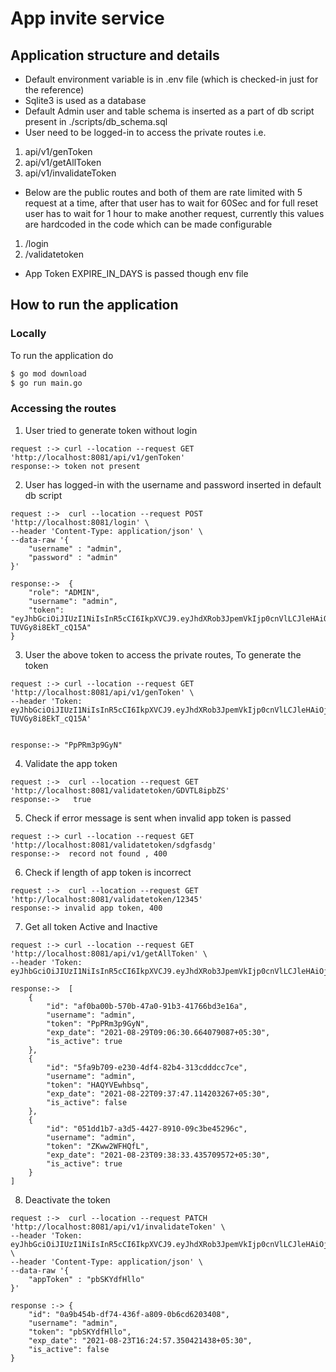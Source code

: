 # App invite service

## Application structure and details

- Default environment variable is in .env file (which is checked-in just for the reference)
- Sqlite3 is used as a database
- Default Admin user and table schema is inserted as a part of db script present in ./scripts/db_schema.sql
- User need to be logged-in to access the private routes i.e.

1. api/v1/genToken
2. api/v1/getAllToken
3. api/v1/invalidateToken

- Below are the public routes and both of them are rate limited with 5 request at a time, after that user has to wait for 60Sec and for full reset user has to wait for 1 hour to make another request, currently this values are hardcoded in the code which can be made configurable

1. /login
2. /validatetoken

- App Token EXPIRE_IN_DAYS is passed though env file

## How to run the application

### Locally

To run the application do

```sh
$ go mod download
$ go run main.go
```

### Accessing the routes

1. User tried to generate token without login

```
request :-> curl --location --request GET 'http://localhost:8081/api/v1/genToken'
response:-> token not present
```

2. User has logged-in with the username and password inserted in default db script

```
request :->  curl --location --request POST 'http://localhost:8081/login' \
--header 'Content-Type: application/json' \
--data-raw '{
    "username" : "admin",
    "password" : "admin"
}'

response:->  {
    "role": "ADMIN",
    "username": "admin",
    "token": "eyJhbGciOiJIUzI1NiIsInR5cCI6IkpXVCJ9.eyJhdXRob3JpemVkIjp0cnVlLCJleHAiOjE2Mjk2MDQyMjQsInJvbGUiOiJBRE1JTiIsInVzZXJuYW1lIjoiYWRtaW4ifQ.bSSPrJF1bubv2IcMsMSfE7S4_-TUVGy8i8EkT_cQ15A"
}
```

3. User the above token to access the private routes, To generate the token

```
request :-> curl --location --request GET 'http://localhost:8081/api/v1/genToken' \
--header 'Token: eyJhbGciOiJIUzI1NiIsInR5cCI6IkpXVCJ9.eyJhdXRob3JpemVkIjp0cnVlLCJleHAiOjE2Mjk2MDQyMjQsInJvbGUiOiJBRE1JTiIsInVzZXJuYW1lIjoiYWRtaW4ifQ.bSSPrJF1bubv2IcMsMSfE7S4_-TUVGy8i8EkT_cQ15A'


response:-> "PpPRm3p9GyN"
```

4. Validate the app token

```
request :->  curl --location --request GET 'http://localhost:8081/validatetoken/GDVTL8ipbZS'
response:->   true
```

5. Check if error message is sent when invalid app token is passed

```
request :-> curl --location --request GET 'http://localhost:8081/validatetoken/sdgfasdg'
response:->  record not found , 400

```

6. Check if length of app token is incorrect

```
request :->  curl --location --request GET 'http://localhost:8081/validatetoken/12345'
response:-> invalid app token, 400
```

7. Get all token Active and Inactive

```
request :-> curl --location --request GET 'http://localhost:8081/api/v1/getAllToken' \
--header 'Token: eyJhbGciOiJIUzI1NiIsInR5cCI6IkpXVCJ9.eyJhdXRob3JpemVkIjp0cnVlLCJleHAiOjE2Mjk2MzEyMzgsInJvbGUiOiJBRE1JTiIsInVzZXJuYW1lIjoiYWRtaW4ifQ.LZRjU6W_gdbscmjfNfzWuqecYpvCDPxWV2nnzJpZqBs'

response:->  [
    {
        "id": "af0ba00b-570b-47a0-91b3-41766bd3e16a",
        "username": "admin",
        "token": "PpPRm3p9GyN",
        "exp_date": "2021-08-29T09:06:30.664079087+05:30",
        "is_active": true
    },
    {
        "id": "5fa9b709-e230-4df4-82b4-313cdddcc7ce",
        "username": "admin",
        "token": "HAQYVEwhbsq",
        "exp_date": "2021-08-22T09:37:47.114203267+05:30",
        "is_active": false
    },
    {
        "id": "051dd1b7-a3d5-4427-8910-09c3be45296c",
        "username": "admin",
        "token": "ZKww2WFHQfL",
        "exp_date": "2021-08-23T09:38:33.435709572+05:30",
        "is_active": true
    }
]
```

8. Deactivate the token

```
request :->  curl --location --request PATCH 'http://localhost:8081/api/v1/invalidateToken' \
--header 'Token: eyJhbGciOiJIUzI1NiIsInR5cCI6IkpXVCJ9.eyJhdXRob3JpemVkIjp0cnVlLCJleHAiOjE2Mjk2MzEyMzgsInJvbGUiOiJBRE1JTiIsInVzZXJuYW1lIjoiYWRtaW4ifQ.LZRjU6W_gdbscmjfNfzWuqecYpvCDPxWV2nnzJpZqBs' \
--header 'Content-Type: application/json' \
--data-raw '{
    "appToken" : "pbSKYdfHllo"
}'

response :-> {
    "id": "0a9b454b-df74-436f-a809-0b6cd6203408",
    "username": "admin",
    "token": "pbSKYdfHllo",
    "exp_date": "2021-08-23T16:24:57.350421438+05:30",
    "is_active": false
}
```
